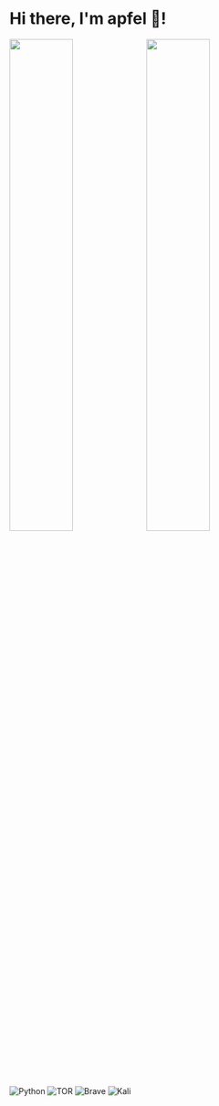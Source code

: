 # Hi there, I'm apfel 👋! 

<img align="left" width="47%" src="https://github-readme-stats.vercel.app/api?username=CodingApfel&show_icons=true&theme=radical"/>

<img align="left" width="47%" src="https://github-readme-stats.vercel.app/api/top-langs/?username=CodingApfel&layout=compact"/>


![Python](https://img.shields.io/badge/python-3670A0?style=for-the-badge&logo=python&logoColor=ffdd54)
![TOR](https://img.shields.io/badge/tor-%237E4798.svg?style=for-the-badge&logo=tor-project&logoColor=white)
![Brave](https://img.shields.io/badge/Brave-FB542B?style=for-the-badge&logo=Brave&logoColor=white)
![Kali](https://img.shields.io/badge/Kali-268BEE?style=for-the-badge&logo=kalilinux&logoColor=white)
